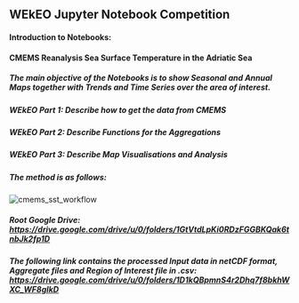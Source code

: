 ## WEkEO Jupyter Notebook Competition


#### Introduction to Notebooks:
#### CMEMS Reanalysis Sea Surface Temperature in the Adriatic Sea
##### The main objective of the Notebooks is to show Seasonal and Annual Maps together with Trends and Time Series over the area of interest.
##### WEkEO Part 1: Describe how to get the data from CMEMS
##### WEkEO Part 2: Describe Functions for the Aggregations
##### WEkEO Part 3: Describe Map Visualisations and Analysis
##### The method is as follows:

![cmems_sst_workflow](https://user-images.githubusercontent.com/80483194/179728778-1247c443-335d-4305-811c-86711fe17e04.png)


##### Root Google Drive: https://drive.google.com/drive/u/0/folders/1GtVtdLpKi0RDzFGGBKQak6tnbJk2fp1D

##### The following link contains the processed Input data in netCDF format, Aggregate files and Region of Interest file in .csv: https://drive.google.com/drive/u/0/folders/1D1kQBpmnS4r2Dhq7f8bkhWXC_WF8gIkD

